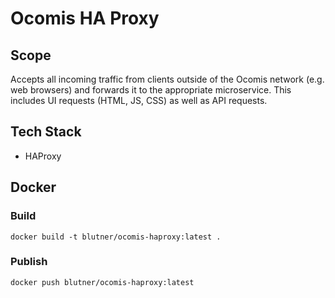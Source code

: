 # Ocomis HA Proxy

## Scope

Accepts all incoming traffic from clients outside of the Ocomis network (e.g. web browsers) and forwards it to the appropriate microservice. This includes UI requests (HTML, JS, CSS) as well as API requests.

## Tech Stack

* HAProxy

## Docker

### Build

`docker build -t blutner/ocomis-haproxy:latest .`

### Publish

`docker push blutner/ocomis-haproxy:latest`